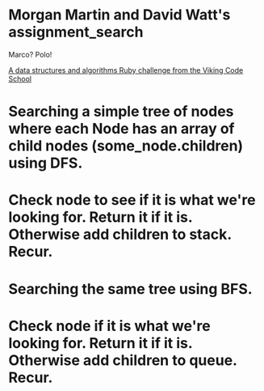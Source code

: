 # Morgan Martin and David Watt's assignment_search
Marco?  Polo!

[A data structures and algorithms Ruby challenge from the Viking Code School](http://www.vikingcodeschool.com)


# Searching a simple tree of nodes where each Node has an array of child nodes (some_node.children) using DFS.


# Check node to see if it is what we're looking for. Return it if it is. Otherwise add children to stack. Recur.

# Searching the same tree using BFS.

# Check node if it is what we're looking for. Return it if it is. Otherwise add children to queue. Recur.